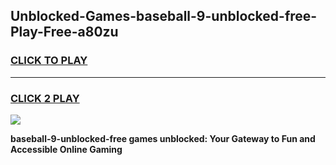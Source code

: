 
## Unblocked-Games-baseball-9-unblocked-free-Play-Free-a80zu
<h3>
<a href="https://premium76.site?title=baseball-9-unblocked-free&ref=18A1">CLICK TO PLAY</a></h3>
<hr>

<h3>
<a href="https://premium76.site?title=baseball-9-unblocked-free&ref=18A1">CLICK 2 PLAY</a>
  
</h3>

<a href="https://premium76.site?title=baseball-9-unblocked-free&ref=18A1"><img src="https://clearcache.store/games.png"></a>


**baseball-9-unblocked-free games unblocked: Your Gateway to Fun and Accessible Online Gaming**
